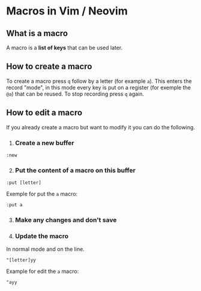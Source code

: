 # Macros in Vim / Neovim

## What is a macro

A macro is a **list of keys** that can be used later.

## How to create a macro

To create a macro press `q` follow by a letter (for example `a`).
This enters the record "mode", in this mode every key is put on a register (for exemple the `@a`) that can be reused.
To stop recording press `q` again.

## How to edit a macro

If you already create a macro but want to modify it you can do the following.

1. ### Create a new buffer

```
:new
```

2. ### Put the content of a macro on this buffer

```
:put [letter]
```

Exemple for put the `a` macro:

```
:put a
```

3. ### Make any changes and **don't** save

4. ### Update the macro

In normal mode and on the line.

```
"[letter]yy
```

Example for edit the `a` macro:

```
"ayy
```
